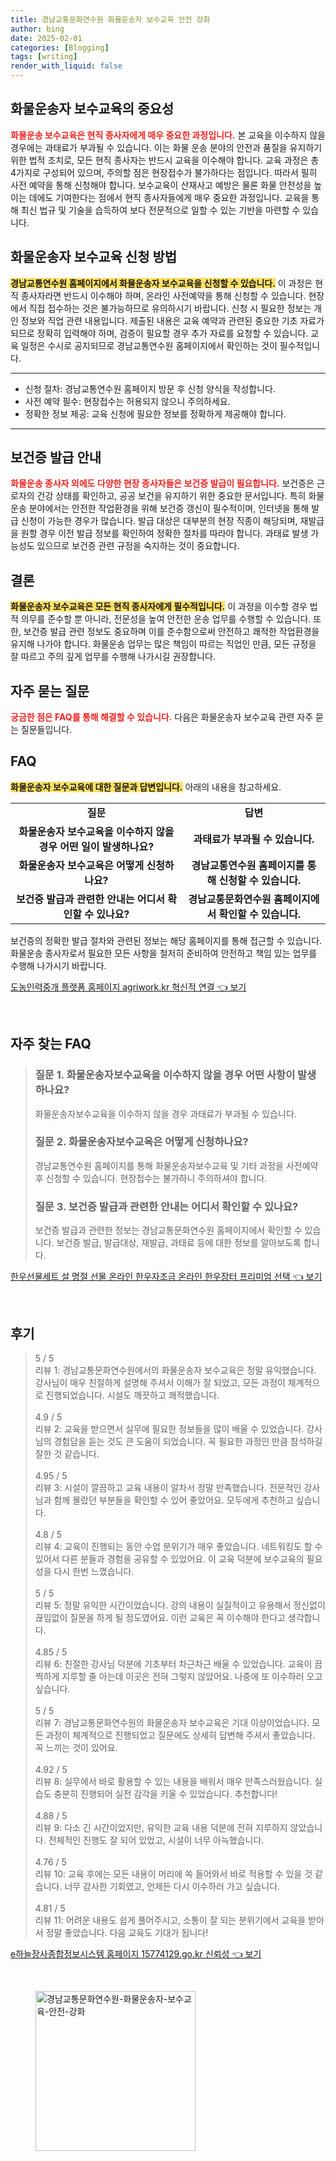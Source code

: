```yaml
---
title: 경남교통문화연수원 화물운송자 보수교육 안전 강화
author: bing
date: 2025-02-01
categories: [Blogging]
tags: [writing]
render_with_liquid: false
---
```



<h2 id='화물운송자_보수교육의_중요성'>화물운송자 보수교육의 중요성</h2>

<p><b><span style="color: #ee2323;">화물운송 보수교육은 현직 종사자에게 매우 중요한 과정입니다.</span></b> 본 교육을 이수하지 않을 경우에는 과태료가 부과될 수 있습니다. 이는 화물 운송 분야의 안전과 품질을 유지하기 위한 법적 조치로, 모든 현직 종사자는 반드시 교육을 이수해야 합니다. 교육 과정은 총 4가지로 구성되어 있으며, 주의할 점은 현장접수가 불가하다는 점입니다. 따라서 필히 사전 예약을 통해 신청해야 합니다. 보수교육이 산재사고 예방은 물론 화물 안전성을 높이는 데에도 기여한다는 점에서 현직 종사자들에게 매우 중요한 과정입니다. 교육을 통해 최신 법규 및 기술을 습득하여 보다 전문적으로 일할 수 있는 기반을 마련할 수 있습니다.</p>

<h2 id='신청_방법'>화물운송자 보수교육 신청 방법</h2>

<p><b><span style="background-color: #ffe066;">경남교통연수원 홈페이지에서 화물운송자 보수교육을 신청할 수 있습니다.</span></b> 이 과정은 현직 종사자라면 반드시 이수해야 하며, 온라인 사전예약을 통해 신청할 수 있습니다. 현장에서 직접 접수하는 것은 불가능하므로 유의하시기 바랍니다. 신청 시 필요한 정보는 개인 정보와 직업 관련 내용입니다. 제출된 내용은 교육 예약과 관련된 중요한 기초 자료가 되므로 정확히 입력해야 하며, 검증이 필요할 경우 추가 자료를 요청할 수 있습니다. 교육 일정은 수시로 공지되므로 경남교통연수원 홈페이지에서 확인하는 것이 필수적입니다.</p>

<hr />

<ul>
    <li>신청 절차: 경남교통연수원 홈페이지 방문 후 신청 양식을 작성합니다.</li>
    <li>사전 예약 필수: 현장접수는 허용되지 않으니 주의하세요.</li>
    <li>정확한 정보 제공: 교육 신청에 필요한 정보를 정확하게 제공해야 합니다.</li>
</ul>

<hr />

<h2 id='보건증_발급_안내'>보건증 발급 안내</h2>

<p><b><span style="color: #ee2323;">화물운송 종사자 외에도 다양한 현장 종사자들은 보건증 발급이 필요합니다.</span></b> 보건증은 근로자의 건강 상태를 확인하고, 공공 보건을 유지하기 위한 중요한 문서입니다. 특히 화물운송 분야에서는 안전한 작업환경을 위해 보건증 갱신이 필수적이며, 인터넷을 통해 발급 신청이 가능한 경우가 많습니다. 발급 대상은 대부분의 현장 직종이 해당되며, 재발급을 원할 경우 이전 발급 정보를 확인하여 정확한 절차를 따라야 합니다. 과태료 발생 가능성도 있으므로 보건증 관련 규정을 숙지하는 것이 중요합니다.</p>

<h2 id='결론'>결론</h2>

<p><b><span style="background-color: #ffe066;">화물운송자 보수교육은 모든 현직 종사자에게 필수적입니다.</span></b> 이 과정을 이수할 경우 법적 의무를 준수할 뿐 아니라, 전문성을 높여 안전한 운송 업무를 수행할 수 있습니다. 또한, 보건증 발급 관련 정보도 중요하며 이를 준수함으로써 안전하고 쾌적한 작업환경을 유지해 나가야 합니다. 화물운송 업무는 많은 책임이 따르는 직업인 만큼, 모든 규정을 잘 따르고 주의 깊게 업무를 수행해 나가시길 권장합니다.</p>

<h2 id='자주_묻는_질문'>자주 묻는 질문</h2>

<p><b><span style="color: #ee2323;">궁금한 점은 FAQ를 통해 해결할 수 있습니다.</span></b> 다음은 화물운송자 보수교육 관련 자주 묻는 질문들입니다.</p>

<h2 id='FAQ'>FAQ</h2>

<p><b><span style="background-color: #ffe066;">화물운송자 보수교육에 대한 질문과 답변입니다.</span></b> 아래의 내용을 참고하세요.</p>

<table>
    <tr>
        <td style="text-align: center; height: 17px;"><b>질문</b></td>
        <td style="text-align: center; height: 17px;"><b>답변</b></td>
    </tr>
    <tr>
        <td style="text-align: center; height: 17px;"><b>화물운송자 보수교육을 이수하지 않을 경우 어떤 일이 발생하나요?</b></td>
        <td style="text-align: center; height: 17px;"><b>과태료가 부과될 수 있습니다.</b></td>
    </tr>
    <tr>
        <td style="text-align: center; height: 17px;"><b>화물운송자 보수교육은 어떻게 신청하나요?</b></td>
        <td style="text-align: center; height: 17px;"><b>경남교통연수원 홈페이지를 통해 신청할 수 있습니다.</b></td>
    </tr>
    <tr>
        <td style="text-align: center; height: 17px;"><b>보건증 발급과 관련한 안내는 어디서 확인할 수 있나요?</b></td>
        <td style="text-align: center; height: 17px;"><b>경남교통문화연수원 홈페이지에서 확인할 수 있습니다.</b></td>
    </tr>
</table>

<p>보건증의 정확한 발급 절차와 관련된 정보는 해당 홈페이지를 통해 접근할 수 있습니다. 화물운송 종사자로서 필요한 모든 사항을 철저히 준비하여 안전하고 책임 있는 업무를 수행해 나가시기 바랍니다.</p>


<p><a class="click-button" title="도농인력중개 플랫폼 홈페이지 agriwork.kr 혁신적 연결" href="https://somered.github.io/posts/%EB%8F%84%EB%86%8D%EC%9D%B8%EB%A0%A5%EC%A4%91%EA%B0%9C-%ED%94%8C%EB%9E%AB%ED%8F%BC-%ED%99%88%ED%8E%98%EC%9D%B4%EC%A7%80-agriwork.kr-%ED%98%81%EC%8B%A0%EC%A0%81-%EC%97%B0%EA%B2%B0/" rel="dofollow">도농인력중개 플랫폼 홈페이지 agriwork.kr 혁신적 연결 👈 보기</a></p><br>
<h2 id='자주_찾는_FAQ'>자주 찾는 FAQ</h2>
<div itemscope="" itemtype="https://schema.org/FAQPage"> 
<blockquote> 
<div itemscope="" itemprop="mainEntity" itemtype="https://schema.org/Question"> 
<h3 itemprop="name">질문 1. 화물운송자보수교육을 이수하지 않을 경우 어떤 사항이 발생하나요?</h3> 
<div itemscope="" itemprop="acceptedAnswer" itemtype="https://schema.org/Answer"> 
<span itemprop="text"> 
<p>화물운송자보수교육을 이수하지 않을 경우 과태료가 부과될 수 있습니다.</p> 
</span> 
</div> 
</div> 

<div itemscope="" itemprop="mainEntity" itemtype="https://schema.org/Question"> 
<h3 itemprop="name">질문 2. 화물운송자보수교육은 어떻게 신청하나요?</h3> 
<div itemscope="" itemprop="acceptedAnswer" itemtype="https://schema.org/Answer"> 
<span itemprop="text"> 
<p>경남교통연수원 홈페이지를 통해 화물운송자보수교육 및 기타 과정을 사전예약 후 신청할 수 있습니다. 현장접수는 불가하니 주의하셔야 합니다.</p> 
</span> 
</div> 
</div> 

<div itemscope="" itemprop="mainEntity" itemtype="https://schema.org/Question"> 
<h3 itemprop="name">질문 3. 보건증 발급과 관련한 안내는 어디서 확인할 수 있나요?</h3> 
<div itemscope="" itemprop="acceptedAnswer" itemtype="https://schema.org/Answer"> 
<span itemprop="text"> 
<p>보건증 발급과 관련한 정보는 경남교통문화연수원 홈페이지에서 확인할 수 있습니다. 보건증 발급, 발급대상, 재발급, 과태료 등에 대한 정보를 알아보도록 합니다.</p> 
</span> 
</div> 
</div> 
</blockquote> 
</div>
<p><a class="click-button" title="한우선물세트 설 명절 선물 온라인 한우자조금 온라인 한우장터 프리미엄 선택" href="https://somered.github.io/posts/%ED%95%9C%EC%9A%B0%EC%84%A0%EB%AC%BC%EC%84%B8%ED%8A%B8-%EC%84%A4-%EB%AA%85%EC%A0%88-%EC%84%A0%EB%AC%BC-%EC%98%A8%EB%9D%BC%EC%9D%B8-%ED%95%9C%EC%9A%B0%EC%9E%90%EC%A1%B0%EA%B8%88-%EC%98%A8%EB%9D%BC%EC%9D%B8-%ED%95%9C%EC%9A%B0%EC%9E%A5%ED%84%B0-%ED%94%84%EB%A6%AC%EB%AF%B8%EC%97%84-%EC%84%A0%ED%83%9D/" rel="dofollow">한우선물세트 설 명절 선물 온라인 한우자조금 온라인 한우장터 프리미엄 선택 👈 보기</a></p><br>
<h2 id='후기'>후기</h2>
<div itemscope itemtype="https://schema.org/Product">
  <blockquote>
  <div itemprop="review" itemscope itemtype="https://schema.org/Review">
      <div itemprop="reviewRating" itemscope itemtype="https://schema.org/Rating"> <span itemprop="ratingValue">5</span> / <span itemprop="bestRating">5</span> </div>
      <span itemprop="reviewBody">리뷰 1: 경남교통문화연수원에서의 화물운송자 보수교육은 정말 유익했습니다. 강사님이 매우 친절하게 설명해 주셔서 이해가 잘 되었고, 모든 과정이 체계적으로 진행되었습니다. 시설도 깨끗하고 쾌적했습니다.</span>
  </div>
  <br>
  <div itemprop="review" itemscope itemtype="https://schema.org/Review">
      <div itemprop="reviewRating" itemscope itemtype="https://schema.org/Rating"> <span itemprop="ratingValue">4.9</span> / <span itemprop="bestRating">5</span> </div>
      <span itemprop="reviewBody">리뷰 2: 교육을 받으면서 실무에 필요한 정보들을 많이 배울 수 있었습니다. 강사님의 경험담을 듣는 것도 큰 도움이 되었습니다. 꼭 필요한 과정인 만큼 참석하길 잘한 것 같습니다.</span>
  </div>
  <br>
  <div itemprop="review" itemscope itemtype="https://schema.org/Review">
      <div itemprop="reviewRating" itemscope itemtype="https://schema.org/Rating"> <span itemprop="ratingValue">4.95</span> / <span itemprop="bestRating">5</span> </div>
      <span itemprop="reviewBody">리뷰 3: 시설이 깔끔하고 교육 내용이 알차서 정말 만족했습니다. 전문적인 강사님과 함께 몰랐던 부분들을 확인할 수 있어 좋았어요. 모두에게 추천하고 싶습니다.</span>
  </div>
  <br>
  <div itemprop="review" itemscope itemtype="https://schema.org/Review">
      <div itemprop="reviewRating" itemscope itemtype="https://schema.org/Rating"> <span itemprop="ratingValue">4.8</span> / <span itemprop="bestRating">5</span> </div>
      <span itemprop="reviewBody">리뷰 4: 교육이 진행되는 동안 수업 분위기가 매우 좋았습니다. 네트워킹도 할 수 있어서 다른 분들과 경험을 공유할 수 있었어요. 이 교육 덕분에 보수교육의 필요성을 다시 한번 느꼈습니다.</span>
  </div>
  <br>
  <div itemprop="review" itemscope itemtype="https://schema.org/Review">
      <div itemprop="reviewRating" itemscope itemtype="https://schema.org/Rating"> <span itemprop="ratingValue">5</span> / <span itemprop="bestRating">5</span> </div>
      <span itemprop="reviewBody">리뷰 5: 정말 유익한 시간이었습니다. 강의 내용이 실질적이고 유용해서 정신없이 끊임없이 질문을 하게 될 정도였어요. 이런 교육은 꼭 이수해야 한다고 생각합니다.</span>
  </div>
  <br>
  <div itemprop="review" itemscope itemtype="https://schema.org/Review">
      <div itemprop="reviewRating" itemscope itemtype="https://schema.org/Rating"> <span itemprop="ratingValue">4.85</span> / <span itemprop="bestRating">5</span> </div>
      <span itemprop="reviewBody">리뷰 6: 친절한 강사님 덕분에 기초부터 차근차근 배울 수 있었습니다. 교육이 끔찍하게 지루할 줄 아는데 이곳은 전혀 그렇지 않았어요. 나중에 또 이수하러 오고 싶습니다.</span>
  </div>
  <br>
  <div itemprop="review" itemscope itemtype="https://schema.org/Review">
      <div itemprop="reviewRating" itemscope itemtype="https://schema.org/Rating"> <span itemprop="ratingValue">5</span> / <span itemprop="bestRating">5</span> </div>
      <span itemprop="reviewBody">리뷰 7: 경남교통문화연수원의 화물운송자 보수교육은 기대 이상이었습니다. 모든 과정이 체계적으로 진행되었고 질문에도 상세히 답변해 주셔서 좋았습니다. 꼭 느끼는 것이 있어요.</span>
  </div>
  <br>
  <div itemprop="review" itemscope itemtype="https://schema.org/Review">
      <div itemprop="reviewRating" itemscope itemtype="https://schema.org/Rating"> <span itemprop="ratingValue">4.92</span> / <span itemprop="bestRating">5</span> </div>
      <span itemprop="reviewBody">리뷰 8: 실무에서 바로 활용할 수 있는 내용을 배워서 매우 만족스러웠습니다. 실습도 충분히 진행되어 실전 감각을 키울 수 있었습니다. 추천합니다!</span>
  </div>
  <br>
  <div itemprop="review" itemscope itemtype="https://schema.org/Review">
      <div itemprop="reviewRating" itemscope itemtype="https://schema.org/Rating"> <span itemprop="ratingValue">4.88</span> / <span itemprop="bestRating">5</span> </div>
      <span itemprop="reviewBody">리뷰 9: 다소 긴 시간이었지만, 유익한 교육 내용 덕분에 전혀 지루하지 않았습니다. 전체적인 진행도 잘 되어 있었고, 시설이 너무 아늑했습니다.</span>
  </div>
  <br>
  <div itemprop="review" itemscope itemtype="https://schema.org/Review">
      <div itemprop="reviewRating" itemscope itemtype="https://schema.org/Rating"> <span itemprop="ratingValue">4.76</span> / <span itemprop="bestRating">5</span> </div>
      <span itemprop="reviewBody">리뷰 10: 교육 후에는 모든 내용이 머리에 쏙 들어와서 바로 적용할 수 있을 것 같습니다. 너무 감사한 기회였고, 언제든 다시 이수하러 가고 싶습니다.</span>
  </div>
  <br>
  <div itemprop="review" itemscope itemtype="https://schema.org/Review">
      <div itemprop="reviewRating" itemscope itemtype="https://schema.org/Rating"> <span itemprop="ratingValue">4.81</span> / <span itemprop="bestRating">5</span> </div>
      <span itemprop="reviewBody">리뷰 11: 어려운 내용도 쉽게 풀어주시고, 소통이 잘 되는 분위기에서 교육을 받아서 정말 좋았습니다. 다음 교육도 기대가 됩니다!</span>
  </div>
  </blockquote>
</div>
<p><a class="click-button" title="e하늘장사종합정보시스템 홈페이지 15774129.go.kr 신뢰성" href="https://somered.github.io/posts/e%ED%95%98%EB%8A%98%EC%9E%A5%EC%82%AC%EC%A2%85%ED%95%A9%EC%A0%95%EB%B3%B4%EC%8B%9C%EC%8A%A4%ED%85%9C-%ED%99%88%ED%8E%98%EC%9D%B4%EC%A7%80-15774129.go.kr-%EC%8B%A0%EB%A2%B0%EC%84%B1/" rel="dofollow">e하늘장사종합정보시스템 홈페이지 15774129.go.kr 신뢰성 👈 보기</a></p><br>
<figure class="image"><img src="https://somered.github.io/assets/img/thumbnail/경남교통문화연수원-화물운송자-보수교육-안전-강화.webp" alt="경남교통문화연수원-화물운송자-보수교육-안전-강화" width="256" height="256"></figure>